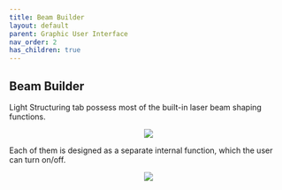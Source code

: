 ```yaml
---
title: Beam Builder
layout: default
parent: Graphic User Interface
nav_order: 2
has_children: true
---
```

## [](#header-2)Beam Builder

Light Structuring tab possess most of the built-in laser beam shaping functions. 
<p align="center">
  <img src="/BCAA_tutorial/assets/images/Light_Structuring.png">
</p>
Each of them is designed as a separate internal function, which the user can turn on/off.
<p align="center">
  <img src="/BCAA_tutorial/assets/images/on_off.png">
</p>
 



